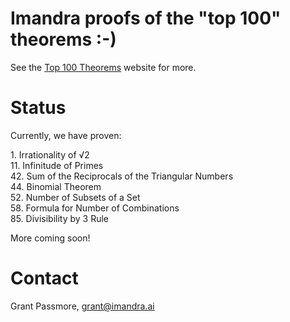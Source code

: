 # Imandra proofs of the "top 100" theorems :-)

See the [Top 100 Theorems](https://www.cs.ru.nl/~freek/100/) website for more.

# Status

Currently, we have proven:

1\. Irrationality of √2  
11\. Infinitude of Primes  
42\. Sum of the Reciprocals of the Triangular Numbers  
44\. Binomial Theorem  
52\. Number of Subsets of a Set  
58\. Formula for Number of Combinations  
85\. Divisibility by 3 Rule  


More coming soon!

# Contact

Grant Passmore, grant@imandra.ai
